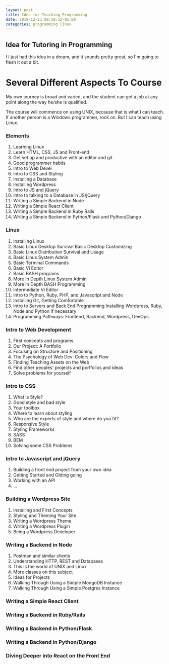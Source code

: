 ```yaml
---
layout: post
title: Idea for Teaching Programming
date: 2019-12-23 08:58:52-05:00
categories: programming linux
---
```


## Idea for Tutoring in Programming

I I just had this idea in a dream, and it sounds pretty great, so
I'm going to flesh it out a bit.

# Several Different Aspects To Course

My own journey is broad and varied, and the student can get a job
at any point along the way he/she is qualified.  

The course will commence on using UNIX, because that is what
I can teach.  If another person is a Windows programmer, rock on.
But I can teach using Linux.

### Elements
1. Learning Linux
2. Learn HTML, CSS, JS and Front-end
3. Get set up and productive with an editor and git
4. Good programmer habits
5. Intro to Web Devel
6. Intro to CSS and Styling
7. Installing a Database
7. Installing Wordpress
8. Intro to JS and jQuery
9. Intro to talking to a Database in JS/jQuery
9. Writing a Simple Backend in Node
9. Writing a Simple React Client
10. Writing a Simple Backend in Ruby Rails
11. Writing a Simple Backend in Python/Flask and Python/Django

### Linux
1. Installing Linux
2. Basic Linux Desktop Survival
   Basic Desktop Customizing
3. Basic Linux Distribution Survival and Usage
4. Basic Linux System Admin
5. Basic Terminal Commands
6. Basic Vi Editor 
6. Basic BASH programs
7. More In Depth Linux System Admin
8. More In Depth BASH Programming
9. Intermediate Vi Editor
10. Intro to Python, Ruby, PHP, and Javascript and Node
11. Installing Git, Getting Comfortable
11. Intro to Servers and Back End Programming
    Installing Wordpress, Ruby, Node and Python if necessary
12. Programming Pathways: Frontend, Backend, Wordpress, DevOps


### Intro to Web Development
1. First concepts and programs
2. Our Project: A Portfolio
3. Focusing on Structure and Positioning
4. The Psychology of Web Dev: Colors and Flow
5. Finding Teaching Assets on the Web
6. Find other peoples' projects and portfolios and ideas
7. Solve problems for yourself

### Intro to CSS
1. What is Style?
2. Good style and bad style
3. Your toolbox
4. Where to learn about styling
5. Who are the experts of style and where do you fit?
6. Responsive Style
7. Styling Frameworks
8. SASS
9. BEM
10. Solving some CSS Problems

### Intro to Javascript and jQuery
1. Building a front end project from your own idea
2. Getting Started and Gitting going
3. Working with an API
4. ...

### Building a Wordpress Site
1. Installing and First Concepts
2. Styling and Theming Your Site
3. Writing a Wordpress Theme
4. Writing a Wordpress Plugin
5. Being a Wordpress Developer

### Writing a Backend in Node
1. Postman and similar clients
2. Understanding HTTP, REST and Databases
3. This is the world of UNIX and Linux
4. More classes on this subject
5. Ideas for Projects
6. Walking Through Using a Simple MongoDB Instance
7. Walking Through Using a Simple Postgres Instance

### Writing a Simple React Client


### Writing a Backend in Ruby/Rails

### Writing a Backend in Python/Flask

### Writing a Backend in Python/Django

### Diving Deeper into React on the Front End
